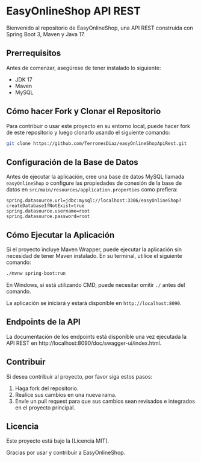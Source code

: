 
# EasyOnlineShop API REST

Bienvenido al repositorio de EasyOnlineShop, una API REST construida con Spring Boot 3, Maven y Java 17.

## Prerrequisitos

Antes de comenzar, asegúrese de tener instalado lo siguiente:
- JDK 17
- Maven
- MySQL

## Cómo hacer Fork y Clonar el Repositorio

Para contribuir o usar este proyecto en su entorno local, puede hacer fork de este repositorio y luego clonarlo usando el siguiente comando:

```bash
git clone https://github.com/TerronesDiaz/easyOnlineShopApiRest.git
```

## Configuración de la Base de Datos

Antes de ejecutar la aplicación, cree una base de datos MySQL llamada `easyOnlineShop` o configure las propiedades de conexión de la base de datos en `src/main/resources/application.properties` como prefiera:

```
spring.datasource.url=jdbc:mysql://localhost:3306/easyOnlineShop?createDatabaseIfNotExist=true
spring.datasource.username=root
spring.datasource.password=root
```

## Cómo Ejecutar la Aplicación

Si el proyecto incluye Maven Wrapper, puede ejecutar la aplicación sin necesidad de tener Maven instalado. En su terminal, utilice el siguiente comando:

```bash
./mvnw spring-boot:run
```

En Windows, si está utilizando CMD, puede necesitar omitir `./` antes del comando.

La aplicación se iniciará y estará disponible en `http://localhost:8090`.

## Endpoints de la API

La documentación de los endpoints está disponible una vez ejecutada la API REST en http://localhost:8090/doc/swagger-ui/index.html.

## Contribuir

Si desea contribuir al proyecto, por favor siga estos pasos:

1. Haga fork del repositorio.
2. Realice sus cambios en una nueva rama.
3. Envíe un pull request para que sus cambios sean revisados e integrados en el proyecto principal.

## Licencia

Este proyecto está bajo la [Licencia MIT].

Gracias por usar y contribuir a EasyOnlineShop.
